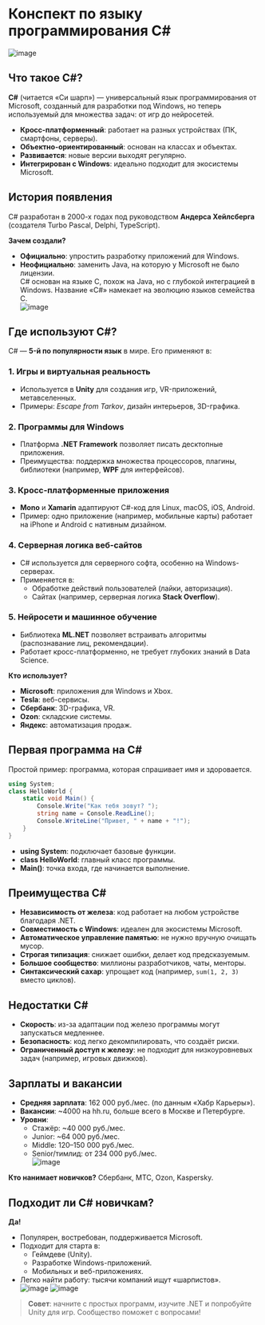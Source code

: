 # Конспект по языку программирования C#
![image](https://github.com/user-attachments/assets/e09ad441-af8d-49e5-b681-0257b52a4da3)
## Что такое C#?  
**C#** (читается «Си шарп») — универсальный язык программирования от Microsoft, созданный для разработки под Windows, но теперь используемый для множества задач: от игр до нейросетей.  

- **Кросс-платформенный**: работает на разных устройствах (ПК, смартфоны, серверы).  
- **Объектно-ориентированный**: основан на классах и объектах.  
- **Развивается**: новые версии выходят регулярно.  
- **Интегрирован с Windows**: идеально подходит для экосистемы Microsoft.  

## История появления  
C# разработан в 2000-х годах под руководством **Андерса Хейлсберга** (создателя Turbo Pascal, Delphi, TypeScript).  

**Зачем создали?**  
- **Официально**: упростить разработку приложений для Windows.  
- **Неофициально**: заменить Java, на которую у Microsoft не было лицензии.  
C# основан на языке C, похож на Java, но с глубокой интеграцией в Windows. Название «C#» намекает на эволюцию языков семейства C.  
![image](https://github.com/user-attachments/assets/9cfb320b-669d-4b24-b7ee-a3f44e662418)

## Где используют C#?  
C# — **5-й по популярности язык** в мире. Его применяют в:  

### 1. **Игры и виртуальная реальность**  
- Используется в **Unity** для создания игр, VR-приложений, метавселенных.  
- Примеры: *Escape from Tarkov*, дизайн интерьеров, 3D-графика.  

### 2. **Программы для Windows**  
- Платформа **.NET Framework** позволяет писать десктопные приложения.  
- Преимущества: поддержка множества процессоров, плагины, библиотеки (например, **WPF** для интерфейсов).  

### 3. **Кросс-платформенные приложения**  
- **Mono** и **Xamarin** адаптируют C#-код для Linux, macOS, iOS, Android.  
- Пример: одно приложение (например, мобильные карты) работает на iPhone и Android с нативным дизайном.  

### 4. **Серверная логика веб-сайтов**  
- C# используется для серверного софта, особенно на Windows-серверах.  
- Применяется в:  
  - Обработке действий пользователей (лайки, авторизация).  
  - Сайтах (например, серверная логика **Stack Overflow**).  

### 5. **Нейросети и машинное обучение**  
- Библиотека **ML.NET** позволяет встраивать алгоритмы (распознавание лиц, рекомендации).  
- Работает кросс-платформенно, не требует глубоких знаний в Data Science.  

**Кто использует?**  
- **Microsoft**: приложения для Windows и Xbox.  
- **Tesla**: веб-сервисы.  
- **Сбербанк**: 3D-графика, VR.  
- **Ozon**: складские системы.  
- **Яндекс**: автоматизация продаж.  

## Первая программа на C#  
Простой пример: программа, которая спрашивает имя и здоровается.  

```csharp
using System;
class HelloWorld {
    static void Main() {
        Console.Write("Как тебя зовут? ");
        string name = Console.ReadLine();
        Console.WriteLine("Привет, " + name + "!");
    }
}
```

- **using System**: подключает базовые функции.  
- **class HelloWorld**: главный класс программы.  
- **Main()**: точка входа, где начинается выполнение.  

## Преимущества C#  
- **Независимость от железа**: код работает на любом устройстве благодаря .NET.  
- **Совместимость с Windows**: идеален для экосистемы Microsoft.  
- **Автоматическое управление памятью**: не нужно вручную очищать мусор.  
- **Строгая типизация**: снижает ошибки, делает код предсказуемым.  
- **Большое сообщество**: миллионы разработчиков, чаты, менторы.  
- **Синтаксический сахар**: упрощает код (например, `sum(1, 2, 3)` вместо циклов).  

## Недостатки C#  
- **Скорость**: из-за адаптации под железо программы могут запускаться медленнее.  
- **Безопасность**: код легко декомпилировать, что создаёт риски.  
- **Ограниченный доступ к железу**: не подходит для низкоуровневых задач (например, игровых движков).  

## Зарплаты и вакансии  
- **Средняя зарплата**: 162 000 руб./мес. (по данным «Хабр Карьеры»).  
- **Вакансии**: ~4000 на hh.ru, больше всего в Москве и Петербурге.  
- **Уровни**:  
  - Стажёр: ~40 000 руб./мес.  
  - Junior: ~64 000 руб./мес.  
  - Middle: 120–150 000 руб./мес.  
  - Senior/тимлид: от 234 000 руб./мес.  
![image](https://github.com/user-attachments/assets/494b7fa7-710b-4b83-97db-31dbde91b5c3)

**Кто нанимает новичков?** Сбербанк, МТС, Ozon, Kaspersky.  

## Подходит ли C# новичкам?  
**Да!**  
- Популярен, востребован, поддерживается Microsoft.  
- Подходит для старта в:  
  - Геймдеве (Unity).  
  - Разработке Windows-приложений.  
  - Мобильных и веб-приложениях.  
- Легко найти работу: тысячи компаний ищут «шарпистов».  
![image](https://github.com/user-attachments/assets/b450a9db-a358-4b7f-97b7-8418719261c4)
![image](https://github.com/user-attachments/assets/9175b7d1-6c59-4bbc-90df-781088150172)

> **Совет**: начните с простых программ, изучите .NET и попробуйте Unity для игр. Сообщество поможет с вопросами!

